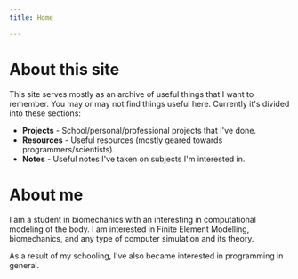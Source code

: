 ```yaml
---
title: Home

---
```


About this site
===============

This site serves mostly as an archive of useful things that I want to remember.  You may or may not find things useful here.
Currently it's divided into these sections:

* **Projects** - School/personal/professional projects that I've done.
* **Resources** - Useful resources (mostly geared towards programmers/scientists).
* **Notes** - Useful notes I've taken on subjects I'm interested in.

About me
========

I am a student in biomechanics with an interesting in computational modeling of the body.
I am interested in Finite Element Modelling, biomechanics, and any type of computer simulation and its theory.

As a result of my schooling, I've also became interested in programming in general.

